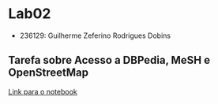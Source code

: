 # Lab02 
- 236129: Guilherme Zeferino Rodrigues Dobins

## Tarefa sobre Acesso a DBPedia, MeSH e OpenStreetMap
[Link para o notebook](notebook/lab02.ipynb)
